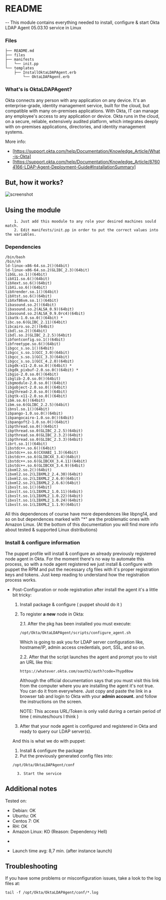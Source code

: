 # README #
--
This module contains everything needed to install, configure & start Okta LDAP Agent 05.03.10 service in Linux

### Files ###
```
├── README.md
├── files
├── manifests
│   └── init.pp
└── templates
    ├── InstallOktaLDAPAgent.erb
        └── OktaLDAPAgent.erb
```

### What's is OktaLDAPAgent? ###
Okta connects any person with any application on any device.
It's an enterprise-grade, identity management service, built for the cloud, but compatible with many on-premises applications. With Okta, IT can manage any employee's access to any application or device. Okta runs in the cloud, on a secure, reliable, extensively audited platform, which integrates deeply with on-premises applications, directories, and identity management systems.

More info: 

* [https://support.okta.com/help/Documentation/Knowledge_Article/What-is-Okta] 
* [https://support.okta.com/help/Documentation/Knowledge_Article/87604166-LDAP-Agent-Deployment-Guide#InstallationSummary] 

## But, how it works? ###
![screenshot](https://support.okta.com/help/servlet/rtaImage?eid=ka02A000000XdJX&feoid=00NF000000Cl6R6&refid=0EMF0000000Tb99)

## Using the module ##
        1. Just add this moodule to any role your desired machines sould match. 
        2. Edit manifests/init.pp in order to put the correct values into the variables.


### Dependencies ###
```
/bin/bash
/bin/sh
ld-linux-x86-64.so.2()(64bit)
ld-linux-x86-64.so.2(GLIBC_2.3)(64bit)
libGL.so.1()(64bit)
libX11.so.6()(64bit)
libXext.so.6()(64bit)
libXi.so.6()(64bit)
libXrender.so.1()(64bit)
libXtst.so.6()(64bit)
libXxf86vm.so.1()(64bit)
libasound.so.2()(64bit)
libasound.so.2(ALSA_0.9)(64bit)
libasound.so.2(ALSA_0.9.0rc4)(64bit)
libatk-1.0.so.0()(64bit) *
libc.so.6(GLIBC_2.11)(64bit)
libcairo.so.2()(64bit)
libdl.so.2()(64bit)
libdl.so.2(GLIBC_2.2.5)(64bit)
libfontconfig.so.1()(64bit)
libfreetype.so.6()(64bit)
libgcc_s.so.1()(64bit)
libgcc_s.so.1(GCC_3.0)(64bit)
libgcc_s.so.1(GCC_3.3)(64bit)
libgcc_s.so.1(GCC_4.2.0)(64bit)
libgdk-x11-2.0.so.0()(64bit) * 
libgdk_pixbuf-2.0.so.0()(64bit) * 
libgio-2.0.so.0()(64bit)
libglib-2.0.so.0()(64bit)
libgmodule-2.0.so.0()(64bit)
libgobject-2.0.so.0()(64bit)
libgthread-2.0.so.0()(64bit)
libgtk-x11-2.0.so.0()(64bit)
libm.so.6()(64bit)
libm.so.6(GLIBC_2.2.5)(64bit)
libnsl.so.1()(64bit)
libpango-1.0.so.0()(64bit)
libpangocairo-1.0.so.0()(64bit)
libpangoft2-1.0.so.0()(64bit)
libpthread.so.0()(64bit)
libpthread.so.0(GLIBC_2.2.5)(64bit)
libpthread.so.0(GLIBC_2.3.2)(64bit)
libpthread.so.0(GLIBC_2.3.3)(64bit)
librt.so.1()(64bit)
libstdc++.so.6()(64bit)
libstdc++.so.6(CXXABI_1.3)(64bit)
libstdc++.so.6(GLIBCXX_3.4)(64bit)
libstdc++.so.6(GLIBCXX_3.4.11)(64bit)
libstdc++.so.6(GLIBCXX_3.4.9)(64bit)
libxml2.so.2()(64bit)
libxml2.so.2(LIBXML2_2.4.30)(64bit)
libxml2.so.2(LIBXML2_2.6.0)(64bit)
libxml2.so.2(LIBXML2_2.6.6)(64bit)
libxslt.so.1()(64bit)
libxslt.so.1(LIBXML2_1.0.11)(64bit)
libxslt.so.1(LIBXML2_1.0.22)(64bit)
libxslt.so.1(LIBXML2_1.0.24)(64bit)
libxslt.so.1(LIBXML2_1.1.9)(64bit)
```

All this dependences of course have more dependences like libpng14, and so on but dependences marked with "*" are the problematic ones with Amazon Linux. (At the bottom of this documentation you will find more info about tested & supported Linux distributions)


### Install & configure information ###

The puppet profile will install & configure an already previously registered node agent in Okta. For the moment there's no way to automate this process, so with a node agent registered we just install & configure with puppet the RPM and put the necessary cfg files with it's proper registration keys and tokens. 
Just keep reading to understand how the registration process works.

* Post-Configuration or node registration after install the agent it's a little bit tricky: 

	1. Install package & configure ( puppet should do it ) 
	2. To register **a new** node in Okta: 
		
		2.1. After the pkg has been installed you must execute: 

		```
		/opt/Okta/OktaLDAPAgent/scripts/configure_agent.sh
		```
		
		Which is going to ask you for LDAP server configuration like, hostname/IP, admin access credentials, port, SSL, and so on.
		
		2.2. After that the script launches the agent and prompt you to visit an URL like this: 

		```
		https://whatever.okta.com/oauth2/auth?code=7hypd8ow
		```	  
		Although the official documentation says that you must visit this link from the computer where you are installing the agent it's not true. You can do it from everywhere. Just copy and paste the link in a browser tab and login to Okta with your **admin account.** and follow the instructions on the screen.
		
		NOTE: This access URL/Token is only valid during a certain period of time ( minutes/hours I think ) 
	
	3. After that your node agent is configured and registered in Okta and ready to query our LDAP server(s).



	And this is what we do with puppet: 
	
	1. Install & configure the package
	2. Put the previously generated config files into: 

	```
	/opt/Okta/OktaLDAPAgent/conf
	``` 
        3. Start the service
	
## Additional notes ##

Tested on: 

* Debian: OK
* Ubuntu: OK
* Centos 7: OK
* RH: OK
* Amazon Linux: KO (Reason: Dependency Hell)

-
* Launch time avg: 8,7 min. (after instance launch)


## Troubleshooting ##

If you have some problems or misconfiguration issues, take a look to the log files at: 

```
tail -f /opt/Okta/OktaLDAPAgent/conf/*.log
```
